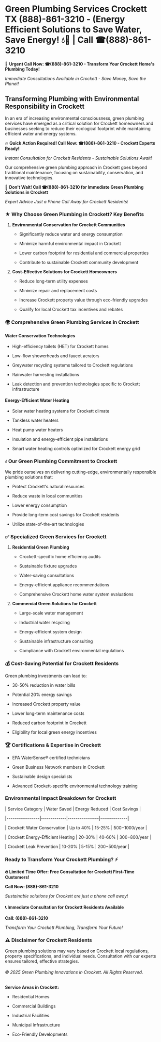 # Green Plumbing Services Crockett TX (888)-861-3210 - (Energy Efficient Solutions to Save Water, Save Energy! 💧🌿 | Call ☎(888)-861-3210

🚨 **Urgent Call Now: ☎(888)-861-3210 - Transform Your Crockett Home's Plumbing Today!**
*Immediate Consultations Available in Crockett - Save Money, Save the Planet!*

## Transforming Plumbing with Environmental Responsibility in Crockett

In an era of increasing environmental consciousness, green plumbing services have emerged as a critical solution for Crockett homeowners and businesses seeking to reduce their ecological footprint while maintaining efficient water and energy systems. 

🔥 **Quick Action Required! Call Now: ☎(888)-861-3210 - Crockett Experts Ready!**
*Instant Consultation for Crockett Residents - Sustainable Solutions Await!*

Our comprehensive green plumbing approach in Crockett goes beyond traditional maintenance, focusing on sustainability, conservation, and innovative technologies.

🚨 **Don't Wait! Call ☎(888)-861-3210 for Immediate Green Plumbing Solutions in Crockett**
*Expert Advice Just a Phone Call Away for Crockett Residents!*

### ★ Why Choose Green Plumbing in Crockett? Key Benefits

1. **Environmental Conservation for Crockett Communities** 
   - Significantly reduce water and energy consumption
   - Minimize harmful environmental impact in Crockett
   - Lower carbon footprint for residential and commercial properties
   - Contribute to sustainable Crockett community development

2. **Cost-Effective Solutions for Crockett Homeowners** 
   - Reduce long-term utility expenses
   - Minimize repair and replacement costs
   - Increase Crockett property value through eco-friendly upgrades
   - Qualify for local Crockett tax incentives and rebates

### 🌍 Comprehensive Green Plumbing Services in Crockett

#### Water Conservation Technologies
- High-efficiency toilets (HET) for Crockett homes
- Low-flow showerheads and faucet aerators
- Greywater recycling systems tailored to Crockett regulations
- Rainwater harvesting installations
- Leak detection and prevention technologies specific to Crockett infrastructure

#### Energy-Efficient Water Heating
- Solar water heating systems for Crockett climate
- Tankless water heaters
- Heat pump water heaters
- Insulation and energy-efficient pipe installations
- Smart water heating controls optimized for Crockett energy grid

### 💧 Our Green Plumbing Commitment to Crockett

We pride ourselves on delivering cutting-edge, environmentally responsible plumbing solutions that:
- Protect Crockett's natural resources
- Reduce waste in local communities
- Lower energy consumption
- Provide long-term cost savings for Crockett residents
- Utilize state-of-the-art technologies

### ✅ Specialized Green Services for Crockett

1. **Residential Green Plumbing**
   - Crockett-specific home efficiency audits
   - Sustainable fixture upgrades
   - Water-saving consultations
   - Energy-efficient appliance recommendations
   - Comprehensive Crockett home water system evaluations

2. **Commercial Green Solutions for Crockett**
   - Large-scale water management
   - Industrial water recycling
   - Energy-efficient system design
   - Sustainable infrastructure consulting
   - Compliance with Crockett environmental regulations

### 💰 Cost-Saving Potential for Crockett Residents

Green plumbing investments can lead to:
- 30-50% reduction in water bills
- Potential 20% energy savings
- Increased Crockett property value
- Lower long-term maintenance costs
- Reduced carbon footprint in Crockett
- Eligibility for local green energy incentives

### 🏆 Certifications & Expertise in Crockett

- EPA WaterSense® certified technicians
- Green Business Network members in Crockett
- Sustainable design specialists
- Advanced Crockett-specific environmental technology training

### Environmental Impact Breakdown for Crockett

| Service Category | Water Saved | Energy Reduced | Cost Savings |
|-----------------|-------------|----------------|--------------|
| Crockett Water Conservation | Up to 40% | 15-25% | $500-$1000/year |
| Crockett Energy-Efficient Heating | 20-30% | 40-60% | $300-$800/year |
| Crockett Leak Prevention | 10-20% | 5-15% | $200-$500/year |

### Ready to Transform Your Crockett Plumbing? ⚡

**🔥 Limited Time Offer: Free Consultation for Crockett First-Time Customers!**

**Call Now: (888)-861-3210**
*Sustainable solutions for Crockett are just a phone call away!*

#### 📞 Immediate Consultation for Crockett Residents Available

**Call: (888)-861-3210**
*Transform Your Crockett Plumbing, Transform Your Future!*

### ⚠️ Disclaimer for Crockett Residents

Green plumbing solutions may vary based on Crockett local regulations, property specifications, and individual needs. Consultation with our experts ensures tailored, effective strategies.

###### © 2025 Green Plumbing Innovations in Crockett. All Rights Reserved.

**Service Areas in Crockett:** 
- Residential Homes
- Commercial Buildings
- Industrial Facilities
- Municipal Infrastructure
- Eco-Friendly Developments